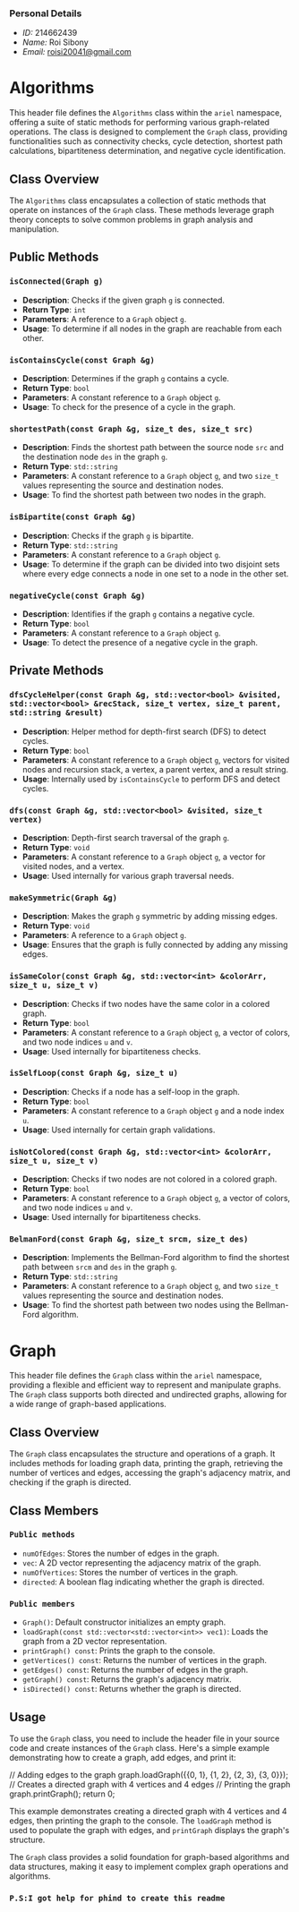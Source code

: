 ### Personal Details
- *ID:* 214662439
- *Name:* Roi Sibony
- *Email:* roisi20041@gmail.com
# Algorithms

This header file defines the `Algorithms` class within the `ariel` namespace, offering a suite of static methods for performing various graph-related operations. The class is designed to complement the `Graph` class, providing functionalities such as connectivity checks, cycle detection, shortest path calculations, bipartiteness determination, and negative cycle identification.

## Class Overview

The `Algorithms` class encapsulates a collection of static methods that operate on instances of the `Graph` class. These methods leverage graph theory concepts to solve common problems in graph analysis and manipulation.

## Public Methods

### `isConnected(Graph g)`

- **Description**: Checks if the given graph `g` is connected.
- **Return Type**: `int`
- **Parameters**: A reference to a `Graph` object `g`.
- **Usage**: To determine if all nodes in the graph are reachable from each other.

### `isContainsCycle(const Graph &g)`

- **Description**: Determines if the graph `g` contains a cycle.
- **Return Type**: `bool`
- **Parameters**: A constant reference to a `Graph` object `g`.
- **Usage**: To check for the presence of a cycle in the graph.

### `shortestPath(const Graph &g, size_t des, size_t src)`

- **Description**: Finds the shortest path between the source node `src` and the destination node `des` in the graph `g`.
- **Return Type**: `std::string`
- **Parameters**: A constant reference to a `Graph` object `g`, and two `size_t` values representing the source and destination nodes.
- **Usage**: To find the shortest path between two nodes in the graph.

### `isBipartite(const Graph &g)`

- **Description**: Checks if the graph `g` is bipartite.
- **Return Type**: `std::string`
- **Parameters**: A constant reference to a `Graph` object `g`.
- **Usage**: To determine if the graph can be divided into two disjoint sets where every edge connects a node in one set to a node in the other set.

### `negativeCycle(const Graph &g)`

- **Description**: Identifies if the graph `g` contains a negative cycle.
- **Return Type**: `bool`
- **Parameters**: A constant reference to a `Graph` object `g`.
- **Usage**: To detect the presence of a negative cycle in the graph.

## Private Methods

### `dfsCycleHelper(const Graph &g, std::vector<bool> &visited, std::vector<bool> &recStack, size_t vertex, size_t parent, std::string &result)`

- **Description**: Helper method for depth-first search (DFS) to detect cycles.
- **Return Type**: `bool`
- **Parameters**: A constant reference to a `Graph` object `g`, vectors for visited nodes and recursion stack, a vertex, a parent vertex, and a result string.
- **Usage**: Internally used by `isContainsCycle` to perform DFS and detect cycles.

### `dfs(const Graph &g, std::vector<bool> &visited, size_t vertex)`

- **Description**: Depth-first search traversal of the graph `g`.
- **Return Type**: `void`
- **Parameters**: A constant reference to a `Graph` object `g`, a vector for visited nodes, and a vertex.
- **Usage**: Used internally for various graph traversal needs.

### `makeSymmetric(Graph &g)`

- **Description**: Makes the graph `g` symmetric by adding missing edges.
- **Return Type**: `void`
- **Parameters**: A reference to a `Graph` object `g`.
- **Usage**: Ensures that the graph is fully connected by adding any missing edges.

### `isSameColor(const Graph &g, std::vector<int> &colorArr, size_t u, size_t v)`

- **Description**: Checks if two nodes have the same color in a colored graph.
- **Return Type**: `bool`
- **Parameters**: A constant reference to a `Graph` object `g`, a vector of colors, and two node indices `u` and `v`.
- **Usage**: Used internally for bipartiteness checks.

### `isSelfLoop(const Graph &g, size_t u)`

- **Description**: Checks if a node has a self-loop in the graph.
- **Return Type**: `bool`
- **Parameters**: A constant reference to a `Graph` object `g` and a node index `u`.
- **Usage**: Used internally for certain graph validations.

### `isNotColored(const Graph &g, std::vector<int> &colorArr, size_t u, size_t v)`

- **Description**: Checks if two nodes are not colored in a colored graph.
- **Return Type**: `bool`
- **Parameters**: A constant reference to a `Graph` object `g`, a vector of colors, and two node indices `u` and `v`.
- **Usage**: Used internally for bipartiteness checks.

### `BelmanFord(const Graph &g, size_t srcm, size_t des)`

- **Description**: Implements the Bellman-Ford algorithm to find the shortest path between `srcm` and `des` in the graph `g`.
- **Return Type**: `std::string`
- **Parameters**: A constant reference to a `Graph` object `g`, and two `size_t` values representing the source and destination nodes.
- **Usage**: To find the shortest path between two nodes using the Bellman-Ford algorithm.


# Graph

This header file defines the `Graph` class within the `ariel` namespace, providing a flexible and efficient way to represent and manipulate graphs. The `Graph` class supports both directed and undirected graphs, allowing for a wide range of graph-based applications.

## Class Overview

The `Graph` class encapsulates the structure and operations of a graph. It includes methods for loading graph data, printing the graph, retrieving the number of vertices and edges, accessing the graph's adjacency matrix, and checking if the graph is directed.

## Class Members

### `Public methods`

- `numOfEdges`: Stores the number of edges in the graph.
- `vec`: A 2D vector representing the adjacency matrix of the graph.
- `numOfVertices`: Stores the number of vertices in the graph.
- `directed`: A boolean flag indicating whether the graph is directed.


### `Public members`

- `Graph()`: Default constructor initializes an empty graph.
- `loadGraph(const std::vector<std::vector<int>> vec1)`: Loads the graph from a 2D vector representation.
- `printGraph() const`: Prints the graph to the console.
- `getVertices() const`: Returns the number of vertices in the graph.
- `getEdges() const`: Returns the number of edges in the graph.
- `getGraph() const`: Returns the graph's adjacency matrix.
- `isDirected() const`: Returns whether the graph is directed.

## Usage

To use the `Graph` class, you need to include the header file in your source code and create instances of the `Graph` class. Here's a simple example demonstrating how to create a graph, add edges, and print it:

// Adding edges to the graph
graph.loadGraph({{0, 1}, {1, 2}, {2, 3}, {3, 0}}); // Creates a directed graph with 4 vertices and 4 edges
// Printing the graph
graph.printGraph();
return 0;



This example demonstrates creating a directed graph with 4 vertices and 4 edges, then printing the graph to the console. The `loadGraph` method is used to populate the graph with edges, and `printGraph` displays the graph's structure.

The `Graph` class provides a solid foundation for graph-based algorithms and data structures, making it easy to implement complex graph operations and algorithms.

### `P.S:I got help for phind to create this readme`
 

